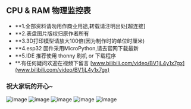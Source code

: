 ## CPU & RAM 物理监控表
- **1.全部资料请勿用作商业用途,转载请注明出处[超连接]
- **2.表盘图片版权归原作者所有
- **3.3D打印模型请放大100倍(因为制作时的单位时厘米)
- **4.esp32 固件采用MicroPython,请去官网下载最新
- **5.IDE 推荐使用 thonny 刷机 or 下载程序
- **.有任何疑问欢迎在视频下留言 
[www.bilibili.com/video/BV1jL4y1x7gx](www.bilibili.com/video/BV1jL4y1x7gx)

### 祝大家玩的开心~

![image](https://github.com/ShaderFallback/CpuRamGet/tree/main/Image/成品展示1.jpg)
![image](https://github.com/ShaderFallback/CpuRamGet/tree/main/Image/成品展示2.jpg)
![image](https://github.com/ShaderFallback/CpuRamGet/tree/main/Image/接线图.jpg)
![image](https://github.com/ShaderFallback/CpuRamGet/tree/main/Image/硬件清单.jpg)
![image](https://github.com/ShaderFallback/CpuRamGet/tree/main/Image/组装细节.jpg)